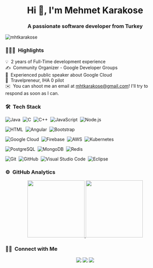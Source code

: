 
<h1 align="center">Hi 👋, I'm Mehmet Karakose</h1>
<h3 align="center">A passionate software developer from Turkey</h3>

<p align="left"> <img src="https://komarev.com/ghpvc/?username=mhtkarakose" alt="mhtkarakose" /> </p>
 

### 👨🏻‍💻 &nbsp;Highlights

💡 &nbsp;2 years of Full-Time development experience\
✍️ &nbsp;Community Organizer - Google Developer Groups\
💬 &nbsp;Experienced public speaker about Google Cloud\
🛫 &nbsp;Travelpreneur, IHA 0 pilot\
✉️ &nbsp;You can shoot me an email at mhtkarakose@gmail.com! I'll try to respond as soon as I can. 

### 🛠 &nbsp;Tech Stack

![Java](https://img.shields.io/badge/-Java-05122A?style=flat&logo=Java&logoColor=FFA518)&nbsp;
![C](https://img.shields.io/badge/-C-05122A?style=flat&logo=C&logoColor=A8B9CC)&nbsp;
![C++](https://img.shields.io/badge/-C++-05122A?style=flat&logo=C%2B%2B&logoColor=00599C)&nbsp;
![JavaScript](https://img.shields.io/badge/-JavaScript-05122A?style=flat&logo=javascript)&nbsp; 
![Node.js](https://img.shields.io/badge/-Node.js-05122A?style=flat&logo=node.js)

![HTML](https://img.shields.io/badge/-HTML-05122A?style=flat&logo=HTML5)&nbsp;
![Angular](https://img.shields.io/badge/-angular-05122A?style=flat&logo=angular)&nbsp;
![Bootstrap](https://img.shields.io/badge/-Bootstrap-05122A?style=flat&logo=bootstrap&logoColor=563D7C)

![Google Cloud](https://img.shields.io/badge/-google-05122A?style=flat&logo=google-cloud)&nbsp;
![Firebase](https://img.shields.io/badge/-firebase-05122A?style=flat&logo=firebase)&nbsp;
![AWS](https://img.shields.io/badge/-amazon-05122A?style=flat&logo=amazon)&nbsp;
![Kubernetes](https://img.shields.io/badge/-kubernetes-05122A?style=flat&logo=kubernetes)

![PostgreSQL](https://img.shields.io/badge/-postgresql-05122A?style=flat&logo=postgresql)&nbsp;
![MongoDB](https://img.shields.io/badge/-mongodb-05122A?style=flat&logo=mongodb)&nbsp;
![Redis](https://img.shields.io/badge/-redis-05122A?style=flat&logo=redis)

![Git](https://img.shields.io/badge/-Git-05122A?style=flat&logo=git)&nbsp;
![GitHub](https://img.shields.io/badge/-GitHub-05122A?style=flat&logo=github)&nbsp;
![Visual Studio Code](https://img.shields.io/badge/-Visual%20Studio%20Code-05122A?style=flat&logo=visual-studio-code&logoColor=007ACC)&nbsp;
![Eclipse](https://img.shields.io/badge/-Eclipse-05122A?style=flat&logo=eclipse-ide&logoColor=2C2255)

### ⚙️ &nbsp;GitHub Analytics

<p align="center">
<a href="https://github.com/mhtkarakose">
  <img height="180em" src="https://github-readme-stats-eight-theta.vercel.app/api?username=mhtkarakose&show_icons=true&theme=algolia&include_all_commits=true&count_private=true"/>
  <img height="180em" src="https://github-readme-stats-eight-theta.vercel.app/api/top-langs/?username=mhtkarakose&layout=compact&langs_count=8&theme=algolia"/>
</a>
</p>

### 🤝🏻 &nbsp;Connect with Me

<p align="center"> 
<a href="https://linkedin.com/in/mehmet-karakose/"><img src="https://img.shields.io/badge/-Mehmet%20Karakose-0077B5?style=flat&logo=Linkedin&logoColor=white"/></a>
<a href="mailto:mhtkarakose@gmail.com"><img src="https://img.shields.io/badge/-mhtkarakose@gmail.com-D14836?style=flat&logo=Gmail&logoColor=white"/></a>
<a href="https://instagram.com/mhtkarakose"><img src="https://img.shields.io/badge/-@mhtkarakose-E4405F?style=flat&logo=Instagram&logoColor=white"/></a>   
</p>
